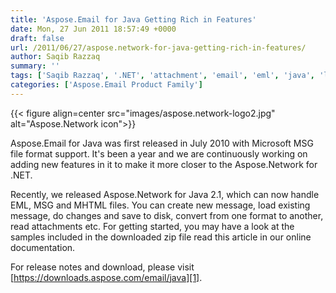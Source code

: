 ```yaml
---
title: 'Aspose.Email for Java Getting Rich in Features'
date: Mon, 27 Jun 2011 18:57:49 +0000
draft: false
url: /2011/06/27/aspose.network-for-java-getting-rich-in-features/
author: Saqib Razzaq
summary: ''
tags: ['Saqib Razzaq', '.NET', 'attachment', 'email', 'eml', 'java', 'linux', 'message', 'mhtml', 'msg', 'product release']
categories: ['Aspose.Email Product Family']
---
```




{{< figure align=center src="images/aspose.network-logo2.jpg" alt="Aspose.Network icon">}}


Aspose.Email for Java was first released in July 2010 with Microsoft MSG file format support. It's been a year and we are continuously working on adding new features in it to make it more closer to the Aspose.Network for .NET.

Recently, we released Aspose.Network for Java 2.1, which can now handle EML, MSG and MHTML files. You can create new message, load existing message, do changes and save to disk, convert from one format to another, read attachments etc. For getting started, you may have a look at the samples included in the downloaded zip file read this article in our online documentation.

For release notes and download, please visit [https://downloads.aspose.com/email/java][1].




[1]: https://downloads.aspose.com/email/java




